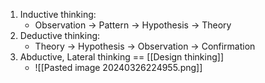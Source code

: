1. Inductive thinking:
	- Observation $\rightarrow$ Pattern $\rightarrow$ Hypothesis $\rightarrow$ Theory
2. Deductive thinking:
	- Theory $\rightarrow$ Hypothesis $\rightarrow$ Observation $\rightarrow$ Confirmation
3. Abductive, Lateral thinking == [[Design thinking]]
	- ![[Pasted image 20240326224955.png]]
